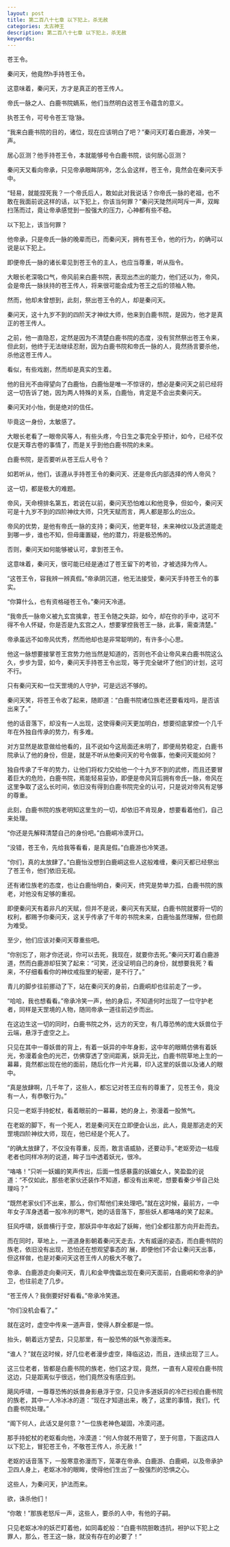 ```yaml
---
layout: post
title: 第二百八十七章 以下犯上，杀无赦
categories: 太古神王
description: 第二百八十七章 以下犯上，杀无赦
keywords:
---
```


苍王令。

秦问天，他竟然h手持苍王令。

这意味着，秦问天，方才是真正的苍王传人。

帝氏一脉之人、白鹿书院嫡系，他们当然明白这苍王令蕴含的意义。

执苍王令，可号令苍王‘隐’脉。

“我来白鹿书院的目的，诸位，现在应该明白了吧？”秦问天盯着白鹿游，冷笑一声。

居心叵测？他手持苍王令，本就能够号令白鹿书院，谈何居心叵测？

秦问天又看向帝承，只见帝承眼眸阴冷，怎么会这样，苍王令，竟然会在秦问天手中。

“轻易，就能捏死我？一个帝氏后人，敢如此对我说话？你帝氏一脉的老祖，也不敢在我面前说这样的话，以下犯上，你该当何罪？”秦问天陡然间呵斥一声，双眸扫荡而过，竟让帝承感觉到一股强大的压力，心神都有些不稳。

以下犯上，该当何罪？

他帝承，只是帝氏一脉的晚辈而已，而秦问天，拥有苍王令，他的行为，的确可以说是以下犯上。

即便帝氏一脉的诸长辈见到苍王令的主人，也应当尊重，听从指令。

大眼长老深吸口气，帝风前来白鹿书院，表现出杰出的能力，他们还以为，帝风，会是帝氏一脉扶持的苍王传人，将来很可能会成为苍王之后的领袖人物。

然而，他却未曾想到，此刻，祭出苍王令的人，却是秦问天。

秦问天，这十九岁不到的四阶天才神纹大师，他来到白鹿书院，是因为，他才是真正的苍王传人。

之前，他一直隐忍，定然是因为不清楚白鹿书院的态度，没有贸然祭出苍王令来，但此刻，他终于无法继续忍耐，因为白鹿书院和帝氏一脉的人，竟然扬言要杀他，杀他这苍王传人。

看似，有些戏剧，然而却是真实的生着。

他的目光不由得望向了白鹿怡，白鹿怡是唯一不惊讶的，想必是秦问天之前已经将这一切告诉了她，因为两人特殊的关系，白鹿怡，肯定是不会出卖秦问天。

秦问天对小怡，倒是绝对的信任。

毕竟这一身份，太敏感了。

大眼长老看了一眼帝风等人，有些头疼，今日生之事完全乎预计，如今，已经不仅仅是天尊古卷的事情了，而是关乎到他白鹿书院的未来。

白鹿书院，是否要听从苍王后人号令？

如若听从，他们，该遵从手持苍王令的秦问天、还是帝氏内部选择的传人帝风？

这一切，都是极大的难题。

帝风，天命榜排名第五，若说在以前，秦问天恐怕难以和他竞争，但如今，秦问天可是十九岁不到的四阶神纹大师，只凭天赋而言，两人都是那么的出众。

帝风的优势，是他有帝氏一脉的支持；秦问天，他更年轻，未来神纹以及武道能走到哪一步，谁也不知，但毋庸置疑，他的潜力，将是极恐怖的。

否则，秦问天如何能够被认可，拿到苍王令。

这意味着，秦问天，很可能已经是通过了苍王留下的考验，才被选择为传人。

“这苍王令，容我辨一辨真假。”帝承阴沉道，他无法接受，秦问天手持苍王令的事实。

“你算什么，也有资格碰苍王令。”秦问天冷道。

“我帝氏一脉帝义被九玄宫擒拿，苍王令随之失踪，如今，却在你的手中，这可不得不令人怀疑，你是否是九玄宫之人，想要掌控我苍王一脉，此事，需查清楚。”

帝承虽远不如帝风优秀，然而他却也是非常聪明的，有许多小心思。

他这一脉想要接掌苍王宫势力他当然是知道的，否则也不会让帝风来白鹿书院这么久，步步为营，如今，秦问天手持苍王令出现，等于完全破坏了他们的计划，这可不行。

只有秦问天和一位天罡境的人守护，可是远远不够的。

秦问天笑，将苍王令收了起来，随即道：“白鹿书院诸位族老还要看戏吗，是否该出来了。”

他的话音落下，却没有一人出现，这使得秦问天更加明白，想要彻底掌控一个几千年在外独自传承的势力，有多难。

对方显然是故意做给他看的，且不说如今这局面还未明了，即便局势稳定，白鹿书院承认了他的身份，但是，就是不听从他秦问天的号令做事，他秦问天能如何？

独自传承了千年的势力，让他们将权力交给他一个十九岁不到的武修，而且还要冒着巨大的危险，白鹿书院，焉能轻易妥协，即便是帝风背后拥有帝氏一脉，帝风在这里争取了这么长时间，依旧没有得到白鹿书院完全的认可，只是说对帝风有足够的尊重。

此刻，白鹿书院的族老明知这里生的一切，却依旧不肯现身，想要看着他们，自己来处理。

“你还是先解释清楚自己的身份吧。”白鹿峒冷漠开口。

“没错，苍王令，先给我等看看，是真是假。”白鹿游也冷笑道。

“你们，真的太放肆了。”白鹿怡没想到白鹿峒这些人这般难缠，秦问天都已经祭出了苍王令，他们依旧无视。

还有诸位族老的态度，也让白鹿怡明白，秦问天，终究是势单力孤，白鹿书院的族老，对他没有足够的重视。

即便秦问天有着非凡的天赋，但并不是说，秦问天有天赋，白鹿书院就要将一切的权利，都赐予你秦问天，这关乎传承了千年的书院未来，白鹿怡虽然理解，但也颇为难受。

至少，他们应该对秦问天尊重些吧。

“你别忘了，刚才你还说，你可以去死，我现在，就要你去死。”秦问天盯着白鹿游道，然而白鹿游却狂笑了起来：“可笑，还没证明自己的身份，就想要我死？看来，不仔细看看你的神纹戒指里的秘密，是不行了。”

青儿的脚步往前挪动了下，站在秦问天的身前，白鹿峒却也往前走了一步。

“哈哈，我也想看看。”帝承冷笑一声，他的身后，不知道何时出现了一位守护老者，同样是天罡境的人物，随同帝承一道往前迈步而出。

在这边生这一切的同时，白鹿书院之外，远方的天空，有几尊恐怖的庞大妖兽位于云端，悬浮于虚空之上。

只见在其中一尊妖兽的背上，有着一妖异的中年身影，这中年的眼睛仿佛有着妖光，弥漫着金色的光芒，仿佛穿透了空间距离，妖异无比，白鹿书院草地上生的一幕幕，竟然都出现在他的面前，随后化作一片光幕，印入这里的妖兽以及诸人的眼中。

“真是放肆啊，几千年了，这些人，都忘记对苍王应有的尊重了，见苍王令，竟没有一人，有恭敬行为。”

只见一老妪手持蛇杖，看着眼前的一幕幕，她的身上，弥漫着一股煞气。

在老妪的脚下，有一个死人，若是秦问天在立即便会认出，此人，竟是那逃走的天罡境四阶神纹大师，现在，他已经是个死人了。

“的确太放肆了，不仅没有尊重，反而，敢言语威胁，还要动手。”老妪旁边一枯瘦老者也同样冷冽的说道，眸子当中透着妖光，很冷。

“咯咯！”只听一妖媚的笑声传出，后面一性感暴露的妖媚女人，笑盈盈的说道：“不仅如此，那些老家伙还装作不知道，都没有出来呢，想要看秦少爷自己处理吗？”

“既然老家伙们不出来，那么，你们帮他们来处理吧。”就在这时候，最前方，一中年女子浑身透着一股冷冽的寒气，她的话音落下，那些妖人都咯咯的笑了起来。

狂风呼啸，妖兽横行于空，那妖异中年收起了妖眸，他们全都往那方向开赴而去。

而在同时，草地上，一道道身影朝着秦问天走去，大有威逼的姿态，而白鹿书院的族老，依旧没有出现，恐怕还在想观望事态的ˋ展，即便他们不会让秦问天出事，但这样做，也是对秦问天这苍王传人的极大不敬了。

帝承、白鹿游走向秦问天，青儿和金甲傀儡出现在秦问天面前，白鹿峒和帝承的护卫，也往前走了几步。

“苍王传人？我倒要好好看看。”帝承冷笑道。

“你们没机会看了。”

就在这时，虚空中传来一道声音，使得人群全都是一惊。

抬头，朝着远方望去，只见那里，有一股恐怖的妖气弥漫而来。

“谁人？”就在这时候，好几位老者漫步虚空，降临这边，而且，连续出现了三人。

这三位老者，皆都是白鹿书院的族老，他们这才现，竟然，一直有人窥视白鹿书院这边，只是距离似乎很远，他们竟然没有感应到。

飓风呼啸，一尊尊恐怖的妖兽身影悬浮于空，只见许多道妖异的冷芒扫视白鹿书院的族老，其中一人冷冰冰的道：“现在才知道出来，晚了，这里的事情，我们，代白鹿书院处理。”

“阁下何人，此话又是何意？”一位族老神色凝固，冷漠问道。

那手持蛇杖的老妪看向他，冷漠道：“何人你就不用管了，至于何意，下面这四人以下犯上，冒犯苍王令，不敬苍王传人，杀无赦！”

老妪的话音落下，一股寒意弥漫而下，笼罩在帝承、白鹿游、白鹿峒，以及帝承护卫四人身上，老妪冰冷的眼眸，使得他们生出了一股强烈的恐惧之心。

这些人，为秦问天，护法而来。

欲，诛杀他们！

“你敢！”那族老怒斥一声，这些人，要杀的人中，有他的子嗣。

只见老妪冰冷的妖芒盯着他，如同毒蛇般：“白鹿书院胆敢违抗，袒护以下犯上之罪人，那么，苍王这一脉，就没有存在的必要了！”

